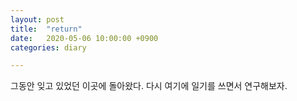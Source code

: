 ```yaml
---
layout: post
title:  "return"
date:   2020-05-06 10:00:00 +0900
categories: diary

---
```



그동안 잊고 있었던 이곳에 돌아왔다. 다시 여기에 일기를 쓰면서 연구해보자. 